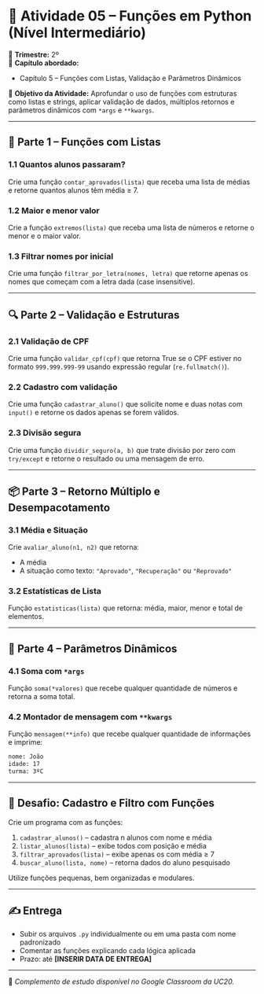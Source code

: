 # 🧪 Atividade 05 – Funções em Python (Nível Intermediário)

📅 **Trimestre:** 2º  
📘 **Capítulo abordado:**  
- Capítulo 5 – Funções com Listas, Validação e Parâmetros Dinâmicos

🎯 **Objetivo da Atividade:**
Aprofundar o uso de funções com estruturas como listas e strings, aplicar validação de dados, múltiplos retornos e parâmetros dinâmicos com `*args` e `**kwargs`.

---

## 🧪 Parte 1 – Funções com Listas

### 1.1 Quantos alunos passaram?
Crie uma função `contar_aprovados(lista)` que receba uma lista de médias e retorne quantos alunos têm média ≥ 7.

### 1.2 Maior e menor valor
Crie a função `extremos(lista)` que receba uma lista de números e retorne o menor e o maior valor.

### 1.3 Filtrar nomes por inicial
Crie uma função `filtrar_por_letra(nomes, letra)` que retorne apenas os nomes que começam com a letra dada (case insensitive).

---

## 🔍 Parte 2 – Validação e Estruturas

### 2.1 Validação de CPF
Crie uma função `validar_cpf(cpf)` que retorna True se o CPF estiver no formato `999.999.999-99` usando expressão regular (`re.fullmatch()`).

### 2.2 Cadastro com validação
Crie uma função `cadastrar_aluno()` que solicite nome e duas notas com `input()` e retorne os dados apenas se forem válidos.

### 2.3 Divisão segura
Crie uma função `dividir_seguro(a, b)` que trate divisão por zero com `try/except` e retorne o resultado ou uma mensagem de erro.

---

## 📦 Parte 3 – Retorno Múltiplo e Desempacotamento

### 3.1 Média e Situação
Crie `avaliar_aluno(n1, n2)` que retorna:
- A média
- A situação como texto: `"Aprovado"`, `"Recuperação"` ou `"Reprovado"`

### 3.2 Estatísticas de Lista
Função `estatisticas(lista)` que retorna: média, maior, menor e total de elementos.

---

## 🔄 Parte 4 – Parâmetros Dinâmicos

### 4.1 Soma com `*args`
Função `soma(*valores)` que recebe qualquer quantidade de números e retorna a soma total.

### 4.2 Montador de mensagem com `**kwargs`
Função `mensagem(**info)` que recebe qualquer quantidade de informações e imprime:
```bash
nome: João
idade: 17
turma: 3ºC
```

---

## 🧠 Desafio: Cadastro e Filtro com Funções

Crie um programa com as funções:

1. `cadastrar_alunos()` – cadastra n alunos com nome e média
2. `listar_alunos(lista)` – exibe todos com posição e média
3. `filtrar_aprovados(lista)` – exibe apenas os com média ≥ 7
4. `buscar_aluno(lista, nome)` – retorna dados do aluno pesquisado

Utilize funções pequenas, bem organizadas e modulares.

---

## ✍️ Entrega

- Subir os arquivos `.py` individualmente ou em uma pasta com nome padronizado
- Comentar as funções explicando cada lógica aplicada
- Prazo: até **[INSERIR DATA DE ENTREGA]**

---

🔗 *Complemento de estudo disponível no Google Classroom da UC20.*
